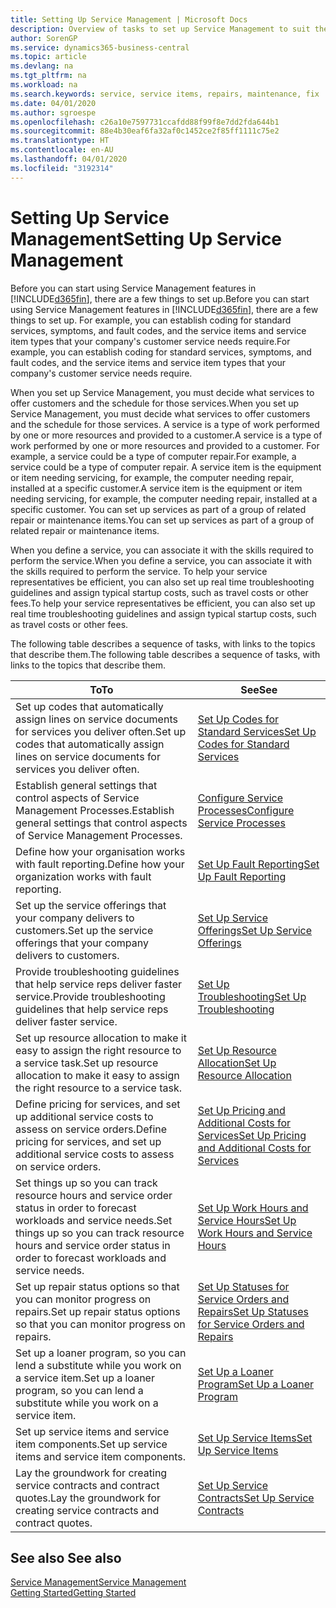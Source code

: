 ```yaml
---
title: Setting Up Service Management | Microsoft Docs
description: Overview of tasks to set up Service Management to suit the way that your organisations manages its services.
author: SorenGP
ms.service: dynamics365-business-central
ms.topic: article
ms.devlang: na
ms.tgt_pltfrm: na
ms.workload: na
ms.search.keywords: service, service items, repairs, maintenance, fix
ms.date: 04/01/2020
ms.author: sgroespe
ms.openlocfilehash: c26a10e7597731ccafdd88f99f8e7dd2fda644b1
ms.sourcegitcommit: 88e4b30eaf6fa32af0c1452ce2f85ff1111c75e2
ms.translationtype: HT
ms.contentlocale: en-AU
ms.lasthandoff: 04/01/2020
ms.locfileid: "3192314"
---
```

# <a name="setting-up-service-management"></a><span data-ttu-id="262da-103">Setting Up Service Management</span><span class="sxs-lookup"><span data-stu-id="262da-103">Setting Up Service Management</span></span>
<span data-ttu-id="262da-104">Before you can start using Service Management features in [!INCLUDE[d365fin](includes/d365fin_md.md)], there are a few things to set up.</span><span class="sxs-lookup"><span data-stu-id="262da-104">Before you can start using Service Management features in [!INCLUDE[d365fin](includes/d365fin_md.md)], there are a few things to set up.</span></span> <span data-ttu-id="262da-105">For example, you can establish coding for standard services, symptoms, and fault codes, and the service items and service item types that your company's customer service needs require.</span><span class="sxs-lookup"><span data-stu-id="262da-105">For example, you can establish coding for standard services, symptoms, and fault codes, and the service items and service item types that your company's customer service needs require.</span></span>  

<span data-ttu-id="262da-106">When you set up Service Management, you must decide what services to offer customers and the schedule for those services.</span><span class="sxs-lookup"><span data-stu-id="262da-106">When you set up Service Management, you must decide what services to offer customers and the schedule for those services.</span></span> <span data-ttu-id="262da-107">A service is a type of work performed by one or more resources and provided to a customer.</span><span class="sxs-lookup"><span data-stu-id="262da-107">A service is a type of work performed by one or more resources and provided to a customer.</span></span> <span data-ttu-id="262da-108">For example, a service could be a type of computer repair.</span><span class="sxs-lookup"><span data-stu-id="262da-108">For example, a service could be a type of computer repair.</span></span> <span data-ttu-id="262da-109">A service item is the equipment or item needing servicing, for example, the computer needing repair, installed at a specific customer.</span><span class="sxs-lookup"><span data-stu-id="262da-109">A service item is the equipment or item needing servicing, for example, the computer needing repair, installed at a specific customer.</span></span> <span data-ttu-id="262da-110">You can set up services as part of a group of related repair or maintenance items.</span><span class="sxs-lookup"><span data-stu-id="262da-110">You can set up services as part of a group of related repair or maintenance items.</span></span>  
  
<span data-ttu-id="262da-111">When you define a service, you can associate it with the skills required to perform the service.</span><span class="sxs-lookup"><span data-stu-id="262da-111">When you define a service, you can associate it with the skills required to perform the service.</span></span> <span data-ttu-id="262da-112">To help your service representatives be efficient, you can also set up real time troubleshooting guidelines and assign typical startup costs, such as travel costs or other fees.</span><span class="sxs-lookup"><span data-stu-id="262da-112">To help your service representatives be efficient, you can also set up real time troubleshooting guidelines and assign typical startup costs, such as travel costs or other fees.</span></span>  

<span data-ttu-id="262da-113">The following table describes a sequence of tasks, with links to the topics that describe them.</span><span class="sxs-lookup"><span data-stu-id="262da-113">The following table describes a sequence of tasks, with links to the topics that describe them.</span></span>  
  
| <span data-ttu-id="262da-114">To</span><span class="sxs-lookup"><span data-stu-id="262da-114">To</span></span> | <span data-ttu-id="262da-115">See</span><span class="sxs-lookup"><span data-stu-id="262da-115">See</span></span> |
| --- | --- |
| <span data-ttu-id="262da-116">Set up codes that automatically assign lines on service documents for services you deliver often.</span><span class="sxs-lookup"><span data-stu-id="262da-116">Set up codes that automatically assign lines on service documents for services you deliver often.</span></span> |[<span data-ttu-id="262da-117">Set Up Codes for Standard Services</span><span class="sxs-lookup"><span data-stu-id="262da-117">Set Up Codes for Standard Services</span></span>](service-how-setup-service-coding.md)|
| <span data-ttu-id="262da-118">Establish general settings that control aspects of Service Management Processes.</span><span class="sxs-lookup"><span data-stu-id="262da-118">Establish general settings that control aspects of Service Management Processes.</span></span>|[<span data-ttu-id="262da-119">Configure Service Processes</span><span class="sxs-lookup"><span data-stu-id="262da-119">Configure Service Processes</span></span>](service-setup-service-processes.md)|
| <span data-ttu-id="262da-120">Define how your organisation works with fault reporting.</span><span class="sxs-lookup"><span data-stu-id="262da-120">Define how your organization works with fault reporting.</span></span> |[<span data-ttu-id="262da-121">Set Up Fault Reporting</span><span class="sxs-lookup"><span data-stu-id="262da-121">Set Up Fault Reporting</span></span>](service-how-setup-fault-reporting.md) |
| <span data-ttu-id="262da-122">Set up the service offerings that your company delivers to customers.</span><span class="sxs-lookup"><span data-stu-id="262da-122">Set up the service offerings that your company delivers to customers.</span></span>|[<span data-ttu-id="262da-123">Set Up Service Offerings</span><span class="sxs-lookup"><span data-stu-id="262da-123">Set Up Service Offerings</span></span>](service-how-setup-service-offerings.md)|
| <span data-ttu-id="262da-124">Provide troubleshooting guidelines that help service reps deliver faster service.</span><span class="sxs-lookup"><span data-stu-id="262da-124">Provide troubleshooting guidelines that help service reps deliver faster service.</span></span> |[<span data-ttu-id="262da-125">Set Up Troubleshooting</span><span class="sxs-lookup"><span data-stu-id="262da-125">Set Up Troubleshooting</span></span>](service-how-setup-troubleshooting.md) |
| <span data-ttu-id="262da-126">Set up resource allocation to make it easy to assign the right resource to a service task.</span><span class="sxs-lookup"><span data-stu-id="262da-126">Set up resource allocation to make it easy to assign the right resource to a service task.</span></span> |[<span data-ttu-id="262da-127">Set Up Resource Allocation</span><span class="sxs-lookup"><span data-stu-id="262da-127">Set Up Resource Allocation</span></span>](service-how-setup-resource-allocation.md) |
| <span data-ttu-id="262da-128">Define pricing for services, and set up additional service costs to assess on service orders.</span><span class="sxs-lookup"><span data-stu-id="262da-128">Define pricing for services, and set up additional service costs to assess on service orders.</span></span> |[<span data-ttu-id="262da-129">Set Up Pricing and Additional Costs for Services</span><span class="sxs-lookup"><span data-stu-id="262da-129">Set Up Pricing and Additional Costs for Services</span></span>](service-how-setup-service-costs-pricing.md)|
| <span data-ttu-id="262da-130">Set things up so you can track resource hours and service order status in order to forecast workloads and service needs.</span><span class="sxs-lookup"><span data-stu-id="262da-130">Set things up so you can track resource hours and service order status in order to forecast workloads and service needs.</span></span>|[<span data-ttu-id="262da-131">Set Up Work Hours and Service Hours</span><span class="sxs-lookup"><span data-stu-id="262da-131">Set Up Work Hours and Service Hours</span></span>](service-how-setup-work-service-hours.md)|
| <span data-ttu-id="262da-132">Set up repair status options so that you can monitor progress on repairs.</span><span class="sxs-lookup"><span data-stu-id="262da-132">Set up repair status options so that you can monitor progress on repairs.</span></span> | [<span data-ttu-id="262da-133">Set Up Statuses for Service Orders and Repairs</span><span class="sxs-lookup"><span data-stu-id="262da-133">Set Up Statuses for Service Orders and Repairs</span></span>](service-order-repair-status.md)|
| <span data-ttu-id="262da-134">Set up a loaner program, so you can lend a substitute while you work on a service item.</span><span class="sxs-lookup"><span data-stu-id="262da-134">Set up a loaner program, so you can lend a substitute while you work on a service item.</span></span> |[<span data-ttu-id="262da-135">Set Up a Loaner Program</span><span class="sxs-lookup"><span data-stu-id="262da-135">Set Up a Loaner Program</span></span>](service-how-setup-loaner-program.md) |
| <span data-ttu-id="262da-136">Set up service items and service item components.</span><span class="sxs-lookup"><span data-stu-id="262da-136">Set up service items and service item components.</span></span> |[<span data-ttu-id="262da-137">Set Up Service Items</span><span class="sxs-lookup"><span data-stu-id="262da-137">Set Up Service Items</span></span>](service-how-setup-service-items.md) |
| <span data-ttu-id="262da-138">Lay the groundwork for creating service contracts and contract quotes.</span><span class="sxs-lookup"><span data-stu-id="262da-138">Lay the groundwork for creating service contracts and contract quotes.</span></span> |[<span data-ttu-id="262da-139">Set Up Service Contracts</span><span class="sxs-lookup"><span data-stu-id="262da-139">Set Up Service Contracts</span></span>](service-how-setup-service-contracts.md) |

## <a name="see-also"></a><span data-ttu-id="262da-140">See also </span><span class="sxs-lookup"><span data-stu-id="262da-140">See also</span></span>
[<span data-ttu-id="262da-141">Service Management</span><span class="sxs-lookup"><span data-stu-id="262da-141">Service Management</span></span>](service-service.md)  
[<span data-ttu-id="262da-142">Getting Started</span><span class="sxs-lookup"><span data-stu-id="262da-142">Getting Started</span></span>](product-get-started.md)  
